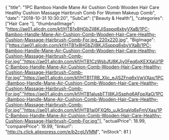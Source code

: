 {
	"title": "1PC Bamboo Handle Mane Air Cushion Comb Wooden Hair Care Healthy Cushion Massage Hairbrush Comb For Women Makeup Comb",
	"date": "2018-10-31 10:30:20",
	"SubCat": ["Beauty & Health"],
	"categories": ["Hair Care "],
	"thumbnailImage": "https://ae01.alicdn.com/kf/HTB1x8HGbZjI8KJjSsppq6xbyVXaB/1PC-Bamboo-Handle-Mane-Air-Cushion-Comb-Wooden-Hair-Care-Healthy-Cushion-Massage-Hairbrush-Comb-For.jpg_220x220.jpg",
	"BigImage": ["https://ae01.alicdn.com/kf/HTB1x8HGbZjI8KJjSsppq6xbyVXaB/1PC-Bamboo-Handle-Mane-Air-Cushion-Comb-Wooden-Hair-Care-Healthy-Cushion-Massage-Hairbrush-Comb-For.jpg","https://ae01.alicdn.com/kf/HTB1CzWsbJfJ8KJjy0Feq6xKEXXaU/1PC-Bamboo-Handle-Mane-Air-Cushion-Comb-Wooden-Hair-Care-Healthy-Cushion-Massage-Hairbrush-Comb-For.jpg","https://ae01.alicdn.com/kf/HTB1TRB_XIic_eJjSZFnq6xVwVXax/1PC-Bamboo-Handle-Mane-Air-Cushion-Comb-Wooden-Hair-Care-Healthy-Cushion-Massage-Hairbrush-Comb-For.jpg","https://ae01.alicdn.com/kf/HTB1alusbTTI8KJjSsphq6AFppXaO/1PC-Bamboo-Handle-Mane-Air-Cushion-Comb-Wooden-Hair-Care-Healthy-Cushion-Massage-Hairbrush-Comb-For.jpg","https://ae01.alicdn.com/kf/HTB1ai0FXQfb_uJkSnaVq6xFmVXas/1PC-Bamboo-Handle-Mane-Air-Cushion-Comb-Wooden-Hair-Care-Healthy-Cushion-Massage-Hairbrush-Comb-For.jpg"],
	"actualPrice": 18.99,
	"comparePrice": 19.99,
	"linkurl": "http://s.click.aliexpress.com/e/b2cgUVMM",
	"inStock": 81
}
